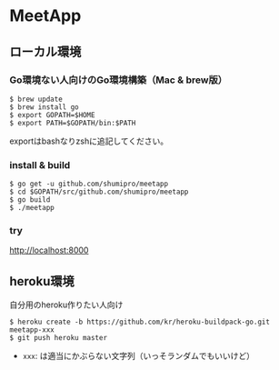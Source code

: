 MeetApp
==============

## ローカル環境

### Go環境ない人向けのGo環境構築（Mac & brew版）

```
$ brew update
$ brew install go
$ export GOPATH=$HOME
$ export PATH=$GOPATH/bin:$PATH
```

exportはbashなりzshに追記してください。

### install & build

```
$ go get -u github.com/shumipro/meetapp
$ cd $GOPATH/src/github.com/shumipro/meetapp
$ go build
$ ./meetapp
```

### try

[http://localhost:8000](http://localhost:8000)

## heroku環境

自分用のheroku作りたい人向け

```
$ heroku create -b https://github.com/kr/heroku-buildpack-go.git meetapp-xxx
$ git push heroku master
```

- `xxx`: は適当にかぶらない文字列（いっそランダムでもいいけど）


